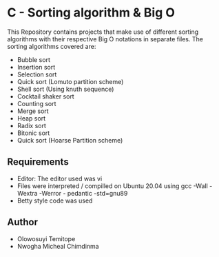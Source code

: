 # C - Sorting algorithm & Big O

This Repository contains projects that make use of different sorting algorithms with their respective Big O notations in separate files. The sorting algorithms covered are:
* Bubble sort
* Insertion sort
* Selection sort
* Quick sort (Lomuto partition scheme)
* Shell sort (Using knuth sequence)
* Cocktail shaker sort
* Counting sort
* Merge sort
* Heap sort
* Radix sort
* Bitonic sort
* Quick sort (Hoarse Partition scheme)

## Requirements

* Editor: The editor used was vi
* Files were interpreted / compilled on Ubuntu 20.04 using gcc -Wall -Wextra -Werror -	pedantic  -std=gnu89
* Betty style code was used

## Author
* Olowosuyi Temitope
* Nwogha Micheal Chimdinma
